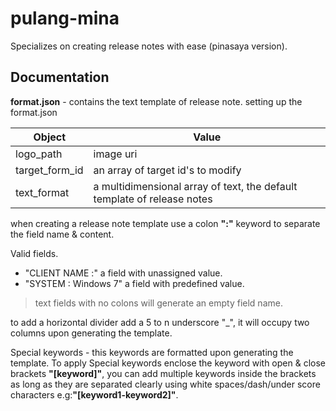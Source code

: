 # pulang-mina
Specializes on creating release notes with ease (pinasaya version).

## Documentation

**format.json** - contains the text template of release note.
  setting up the format.json
  
  Object | Value
  -------|-------
  logo_path  | image uri
  target_form_id | an array of target id's to modify
  text_format | a multidimensional array of text, the default template of release notes
  
  when creating a release note template use a colon **":"** keyword to separate the field name & content.

  Valid fields.
  - "CLIENT NAME :" a field with unassigned value.
  - "SYSTEM : Windows 7" a field with predefined value.
  
  > text fields with no colons will generate an empty field name.
  
  to add a horizontal divider add a 5 to n underscore "_", it will occupy two columns upon generating the template. 
   
 
  Special keywords - this keywords are formatted upon generating the template. To apply Special keywords enclose the keyword with open & close brackets **"\[keyword\]"**, you can add multiple keywords inside the brackets as long as they are separated clearly using white spaces/dash/under score characters e.g:**"\[keyword1-keyword2\]"**.
  
  
  
  
  
  

